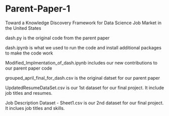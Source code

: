 # Parent-Paper-1
Toward a Knowledge Discovery Framework for Data Science Job Market in the United States

dash.py is the original code from the parent paper

dash.ipynb is what we used to run the code and install additional packages to make the code work

Modified_Implmentation_of_dash.ipynb includes our new contributions to our parent paper code

grouped_april_final_for_dash.csv is the original datset for our parent paper

UpdatedResumeDataSet.csv is our 1st dataset for our final project. It include job titles and resumes.

Job Description Dataset - Sheet1.csv is our 2nd dataset for our final project. It inclues job titles and skills.
